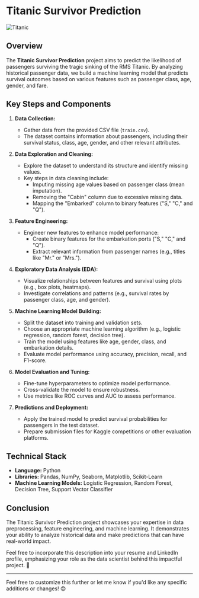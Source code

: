 # Titanic Survivor Prediction

![Titanic](https://upload.wikimedia.org/wikipedia/commons/thumb/f/fd/RMS_Titanic_3.jpg/640px-RMS_Titanic_3.jpg)

## Overview

The **Titanic Survivor Prediction** project aims to predict the likelihood of passengers surviving the tragic sinking of the RMS Titanic. By analyzing historical passenger data, we build a machine learning model that predicts survival outcomes based on various features such as passenger class, age, gender, and fare.

## Key Steps and Components

1. **Data Collection:**
   - Gather data from the provided CSV file (`train.csv`).
   - The dataset contains information about passengers, including their survival status, class, age, gender, and other relevant attributes.

2. **Data Exploration and Cleaning:**
   - Explore the dataset to understand its structure and identify missing values.
   - Key steps in data cleaning include:
     - Imputing missing age values based on passenger class (mean imputation).
     - Removing the "Cabin" column due to excessive missing data.
     - Mapping the "Embarked" column to binary features ("S," "C," and "Q").

3. **Feature Engineering:**
   - Engineer new features to enhance model performance:
     - Create binary features for the embarkation ports ("S," "C," and "Q").
     - Extract relevant information from passenger names (e.g., titles like "Mr." or "Mrs.").

4. **Exploratory Data Analysis (EDA):**
   - Visualize relationships between features and survival using plots (e.g., box plots, heatmaps).
   - Investigate correlations and patterns (e.g., survival rates by passenger class, age, and gender).

5. **Machine Learning Model Building:**
   - Split the dataset into training and validation sets.
   - Choose an appropriate machine learning algorithm (e.g., logistic regression, random forest, decision tree).
   - Train the model using features like age, gender, class, and embarkation details.
   - Evaluate model performance using accuracy, precision, recall, and F1-score.

6. **Model Evaluation and Tuning:**
   - Fine-tune hyperparameters to optimize model performance.
   - Cross-validate the model to ensure robustness.
   - Use metrics like ROC curves and AUC to assess performance.

7. **Predictions and Deployment:**
   - Apply the trained model to predict survival probabilities for passengers in the test dataset.
   - Prepare submission files for Kaggle competitions or other evaluation platforms.

## Technical Stack

- **Language:** Python
- **Libraries:** Pandas, NumPy, Seaborn, Matplotlib, Scikit-Learn
- **Machine Learning Models:** Logistic Regression, Random Forest, Decision Tree, Support Vector Classifier

## Conclusion

The Titanic Survivor Prediction project showcases your expertise in data preprocessing, feature engineering, and machine learning. It demonstrates your ability to analyze historical data and make predictions that can have real-world impact.

Feel free to incorporate this description into your resume and LinkedIn profile, emphasizing your role as the data scientist behind this impactful project. 🌟

---

Feel free to customize this further or let me know if you'd like any specific additions or changes! 😊
